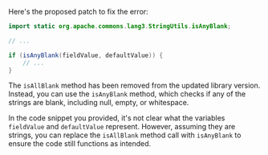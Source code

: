 Here's the proposed patch to fix the error:

```java
import static org.apache.commons.lang3.StringUtils.isAnyBlank;

// ...

if (isAnyBlank(fieldValue, defaultValue)) {
    // ...
}
```

The `isAllBlank` method has been removed from the updated library version. Instead, you can use the `isAnyBlank` method, which checks if any of the strings are blank, including null, empty, or whitespace.

In the code snippet you provided, it's not clear what the variables `fieldValue` and `defaultValue` represent. However, assuming they are strings, you can replace the `isAllBlank` method call with `isAnyBlank` to ensure the code still functions as intended.